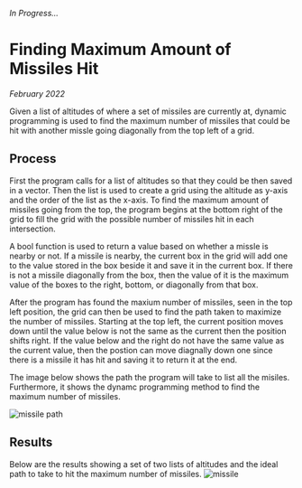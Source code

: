 _In Progress..._
# Finding Maximum Amount of Missiles Hit
_February 2022_

Given a list of altitudes of where a set of missiles are currently at, dynamic programming is used to find the maximum number of missiles that could be hit with another missle going diagonally from the top left of a grid.

## Process
First the program calls for a list of altitudes so that they could be then saved in a vector. Then the list is used to create a grid using the altitude as y-axis and the order of the list as the x-axis. To find the maximum amount of missiles going from the top, the program begins at the bottom right of the grid to fill the grid with the possible number of missiles hit in each intersection. 

A bool function is used to return a value based on whether a missle is nearby or not. If a missile is nearby, the current box in the grid will add one to the value stored in the box beside it and save it in the current box. If there is not a missile diagonally from the box, then the value of it is the maximum value of the boxes to the right, bottom, or diagonally from that box. 

After the program has found the maxium number of missiles, seen in the top left position, the grid can then be used to find the path taken to maximize the number of missiles. Starting at the top left, the current position moves down until the value below is not the same as the current then the position shifts right. If the value below and the right do not have the same value as the current value, then the postion can move diagnally down one since there is a missile it has hit and saving it to return it at the end. 

The image below shows the path the program will take to list all the misiles. Furthermore, it shows the dynamc programming method to find the maximum number of missiles.

![missile path](https://github.com/ZafiroParedes/Data_Structures_and_Algorithms/assets/91034132/f497ddb3-ffa3-41ee-a6e6-f2da01a4a113)


## Results
Below are the results showing a set of two lists of altitudes and the ideal path to take to hit the maximum number of missiles.
![missile](https://github.com/ZafiroParedes/Data_Structures_and_Algorithms/assets/91034132/650416f7-20d3-4e34-9802-b972996d35bd)
